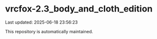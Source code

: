 # vrcfox-2.3_body_and_cloth_edition

Last updated: 2025-06-18 23:56:23

This repository is automatically maintained.
